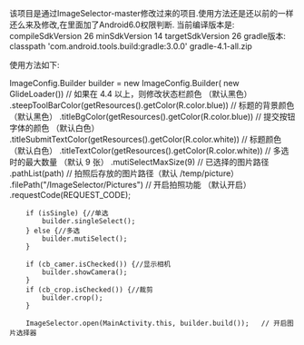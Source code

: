 该项目是通过ImageSelector-master修改过来的项目.使用方法还是还以前的一样还么来及修改,在里面加了Android6.0权限判断.
    当前编译版本是:    
        compileSdkVersion 26
         minSdkVersion 14
        targetSdkVersion 26
     gradle版本:
        classpath 'com.android.tools.build:gradle:3.0.0'
        gradle-4.1-all.zip

使用方法如下:

 ImageConfig.Builder builder = new ImageConfig.Builder(
                new GlideLoader())
                // 如果在 4.4 以上，则修改状态栏颜色 （默认黑色）
                .steepToolBarColor(getResources().getColor(R.color.blue))
                // 标题的背景颜色 （默认黑色）
                .titleBgColor(getResources().getColor(R.color.blue))
                // 提交按钮字体的颜色  （默认白色）
                .titleSubmitTextColor(getResources().getColor(R.color.white))
                // 标题颜色 （默认白色）
                .titleTextColor(getResources().getColor(R.color.white))
                // 多选时的最大数量   （默认 9 张）
                .mutiSelectMaxSize(9)
                // 已选择的图片路径
                .pathList(path)
                // 拍照后存放的图片路径（默认 /temp/picture）
                .filePath("/ImageSelector/Pictures")
                // 开启拍照功能 （默认开启）
                .requestCode(REQUEST_CODE);

        if (isSingle) {//单选
            builder.singleSelect();
        } else {//多选
            builder.mutiSelect();
        }
        
        if (cb_camer.isChecked()) {//显示相机
            builder.showCamera();
        }
        if (cb_crop.isChecked()) {//裁剪
            builder.crop();
        }

        ImageSelector.open(MainActivity.this, builder.build());   // 开启图片选择器
